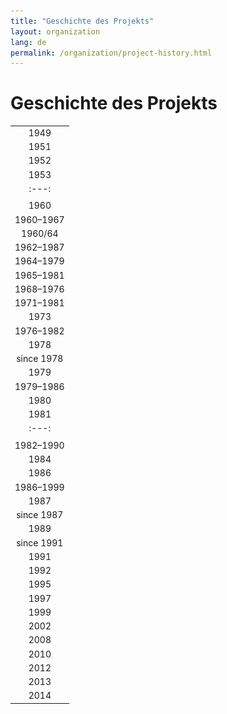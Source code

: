 ```yaml
---
title: "Geschichte des Projekts"
layout: organization
lang: de
permalink: /organization/project-history.html
---
```


# Geschichte des Projekts

|  |
| :---: |
| 1949 | Decision to establish an International Inventory of Musical Sources through the [International Musicological Society (IMS)](http://ims-international.ch/){:target="_blank"} |
| 1951 | Decision to carry out the project in cooperation with the [International Association of Music Libraries, Music Archives and Music Documentation Centres (IAML)](http://www.iaml.info/){:target="_blank"} |
| 1952 | First conference of the Commission Mixte set up by both organizations. Elaboration of a master plan |
| 1953 | Establishment of the first secretariat in Paris. Director: François Lesure |
| :---: |
| |![1953](/images/organization/history-1953.png) *1st RISM meeting, Paris 1953: François Lesure, Vladimir Fedorov, Nanie Bridgman, Nino Pirotta*
| 1960 | Zentralredaktion in Kassel established |
| 1960–1967 | Director of the Zentralredaktion: Friedrich W. Riedel |
| 1960/64 | First publications of series B:1960 B/I: François Lesure: *Recueils Imprimés XVIe-XVIIe Siècles*1964 B/II: François Lesure: *Recueils Imprimés XVIIIe Siècle*Since then more than 30 volumes have been published;see the [RISM publications](/publikationen.html#c2619) |
| 1962–1987 | Financial support from the City of Kassel |
| 1964–1979 | Financial support from the Ford Foundation |
| 1965–1981 | Financial support from Stiftung Volkswagenwerk Hannover |
| 1968–1976 | Director of the Zentralredaktion: Karlheinz Schlager |
| 1971–1981 | Publication of A/I: Einzeldrucke vor 1800 (Individual Prints before 1800); 9 volumes |
| 1973 | Establishment of regulations with regard to form and content for the description of manuscripts by the Advisory Research Committee |
| 1976–1982 | Director of the Zentralredaktion: Helmut Rösing |
| 1978 | Start of series A/II:Publication of the catalogue of the Fürstlich Hohenlohe-Langenburg'sche Schlossbibliothek in  *Fontes* |
| since 1978 | Support from UNESCO Conseil International de la Philosophie et des Sciences Humaines |
| 1979 | Foundation of the association Internationales Quellenlexikon der Musik e.V. First publications of series C: C/IV: Cecil Hill, Katya Manor, James Siddons, Dorothy Freed, *Directory of Music Research Libraries. Volume 4: Australia, Israel, Japan, New Zealand*. Since then, 5 volumes have appeared in series C (some revised; see [RISM publications](/publikationen.html#c2620) |
| 1979–1986 | Publication of three special volumes: Norbert Böker-Heil, Harald Heckmann, Ilse Kindermann: *Das Tenorlied. Mehrstimmige Lieder in deutschen Quellen 1450- 1580* |
| 1980 | Inclusion of the Zentralredaktion in the "Akademienprogramm" financed by state and federal governments through the Conference of the Academies of Sciences |
| 1981 | Publication of the guidelines for series A/II in  *Fontes* |
| :---: |
| |![1981](/images/organization/history-fontes.png) *Meeting of the Commission mixte, Budapest 1981: Israel Adler, Pierluigi Petrobelli, Barry S. Brook, Clemens von Gleich, Helmut Rösing, Wolfgang Rehm, Harald Heckmann*
| 1982–1990 | Director of the Zentralredaktion: Joachim Schlichte |
| 1984 | First microfiche edition of series A/II |
| 1986 | Second microfiche edition of series A/II |
| 1986–1999 | Publication of A/I  *Einzeldrucke vor 1800 (Individual Prints before 1800): Addenda et Corrigenda* (4 volumes) |
| 1987 | Zentralredaktion moves to Frankfurt am Main, Stadt- und Universitätsbibliothek at Goethe Universität |
| since 1987 | Financial support from the City of Frankfurt |
| 1989 | Publication of INFO-RISM No. 1 |
| since 1991 | Director of the Zentralredaktion: Klaus Keil |
| 1991 | Establishment of a subcommission of the Commission Mixte for libretti. Transfer of approx. 90,000 entries from series A/II to the PIKaDo program by RISM Germany |
| 1992 | Publication of  *Libretti in deutschen Bibliotheken. Katalog der gedruckten Texte zu Opern, Oratorien, Kantaten, Schuldramen, Balletten und Gelegenheitskompositionen von den Anfängen bis zur Mitte des 19. Jahrhunderts*. Microfiche edition |
| 1995 | First CD-ROM edition of series A/II (K.G. Saur). New editions annually until 2008. |
| 1997 | First version of internet database of series A/II. A joint project of the RISM Zentralredaktion and the U.S. RISM Office at Harvard University. |
| 1999 | Publication of the RISM library sigla as a complete index |
| 2002 | International congress: **Scientific and Technological Challenges of Musicological Source Research at International Level — 50 Years RISM**. Second version of internet database of Series A/IIwith biannual updates. Provider: National Information Services Corporation (NISC USA) |
| 2008 | Database offered through EBSCO |
| 2010 | Databased launched online free of charge with monthly updates |
| 2012 | International conference: **[Music Documentation in Libraries, Scholarship, and Practice](/publikationen/konferenz-2012.html)** |
| 2013 | RISM data offered as open data |
| 2014 | RISM data offered as linked open data |